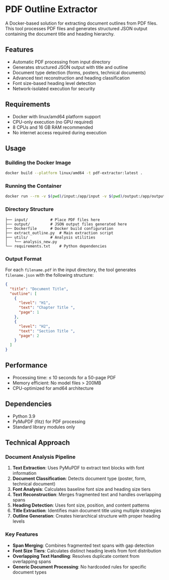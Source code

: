# PDF Outline Extractor

A Docker-based solution for extracting document outlines from PDF files. This tool processes PDF files and generates structured JSON output containing the document title and heading hierarchy.

## Features

- Automatic PDF processing from input directory
- Generates structured JSON output with title and outline
- Document type detection (forms, posters, technical documents)
- Advanced text reconstruction and heading classification
- Font size-based heading level detection
- Network-isolated execution for security

## Requirements

- Docker with linux/amd64 platform support
- CPU-only execution (no GPU required)
- 8 CPUs and 16 GB RAM recommended
- No internet access required during execution

## Usage

### Building the Docker Image

```bash
docker build --platform linux/amd64 -t pdf-extractor:latest .
```

### Running the Container

```bash
docker run --rm -v $(pwd)/input:/app/input -v $(pwd)/output:/app/output --network none pdf-extractor:latest
```

### Directory Structure

```
├── input/          # Place PDF files here
├── output/         # JSON output files generated here
├── Dockerfile      # Docker build configuration
├── extract_outline.py  # Main extraction script
├── utils/          # Analysis utilities
│   └── analysis_new.py
└── requirements.txt    # Python dependencies
```

### Output Format

For each `filename.pdf` in the input directory, the tool generates `filename.json` with the following structure:

```json
{
  "title": "Document Title",
  "outline": [
    {
      "level": "H1",
      "text": "Chapter Title ",
      "page": 1
    },
    {
      "level": "H2", 
      "text": "Section Title ",
      "page": 2
    }
  ]
}
```

## Performance

- Processing time: ≤ 10 seconds for a 50-page PDF
- Memory efficient: No model files > 200MB
- CPU-optimized for amd64 architecture

## Dependencies

- Python 3.9
- PyMuPDF (fitz) for PDF processing
- Standard library modules only

## Technical Approach

### Document Analysis Pipeline

1. **Text Extraction**: Uses PyMuPDF to extract text blocks with font information
2. **Document Classification**: Detects document type (poster, form, technical document)
3. **Font Analysis**: Calculates baseline font size and heading size tiers
4. **Text Reconstruction**: Merges fragmented text and handles overlapping spans
5. **Heading Detection**: Uses font size, position, and content patterns
6. **Title Extraction**: Identifies main document title using multiple strategies
7. **Outline Generation**: Creates hierarchical structure with proper heading levels

### Key Features

- **Span Merging**: Combines fragmented text spans with gap detection
- **Font Size Tiers**: Calculates distinct heading levels from font distribution
- **Overlapping Text Handling**: Resolves duplicate content from overlapping spans
- **Generic Document Processing**: No hardcoded rules for specific document types
